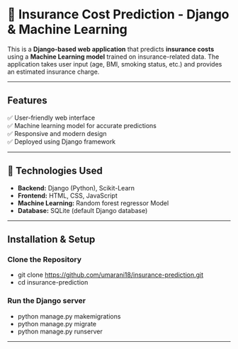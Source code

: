 # 🏥 Insurance Cost Prediction - Django & Machine Learning

This is a **Django-based web application** that predicts **insurance costs** using a **Machine Learning model** trained on insurance-related data. The application takes user input (age, BMI, smoking status, etc.) and provides an estimated insurance charge.

---

## Features
✅ User-friendly web interface  
✅ Machine learning model for accurate predictions  
✅ Responsive and modern design  
✅ Deployed using Django framework  

---

## 📌 Technologies Used
- **Backend:** Django (Python), Scikit-Learn  
- **Frontend:** HTML, CSS, JavaScript  
- **Machine Learning:** Random forest regressor Model  
- **Database:** SQLite (default Django database)

---

## Installation & Setup

### **Clone the Repository**
- git clone https://github.com/umarani18/insurance-prediction.git
- cd insurance-prediction

### **Run the Django server**
- python manage.py makemigrations
- python manage.py migrate
- python manage.py runserver

---
